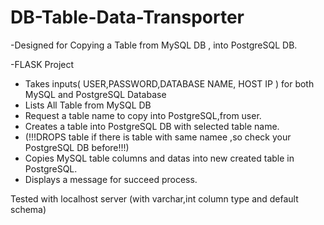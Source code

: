 # DB-Table-Data-Transporter
-Designed for Copying a Table from MySQL DB , into PostgreSQL DB.

-FLASK Project

- Takes inputs( USER,PASSWORD,DATABASE NAME, HOST IP ) for both MySQL and PostgreSQL Database
- Lists All Table from MySQL DB
- Request a table name to copy into PostgreSQL,from user.
- Creates a table into PostgreSQL DB with selected table name.
- (!!!DROPS table if there is table with same namee ,so check your PostgreSQL DB before!!!)
- Copies MySQL table columns and datas into new created table in PostgreSQL.
- Displays a message for succeed process.


Tested with localhost server (with varchar,int column type and default schema)
